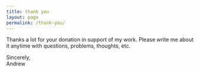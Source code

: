 ```yaml
---
title: thank you
layout: page
permalink: /thank-you/
---
```


Thanks a lot for your donation in support of my work. Please write me about it anytime with questions, problems, thoughts, etc.

Sincerely,  
Andrew

